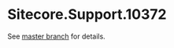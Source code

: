 # Sitecore.Support.10372

See [master branch](https://github.com/sitecoresupport/Sitecore.Support.10372) for details.